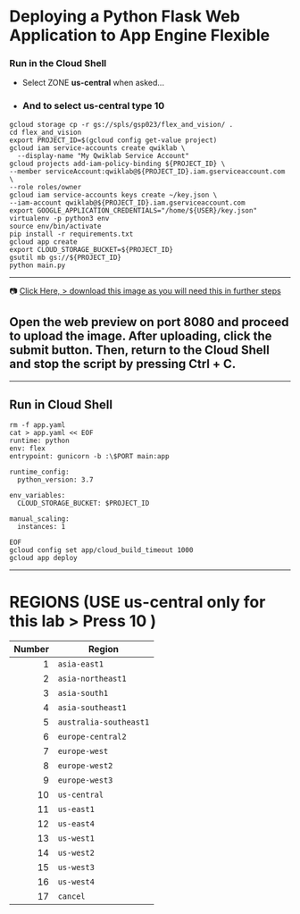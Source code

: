 # Deploying a Python Flask Web Application to App Engine Flexible
### Run in the Cloud Shell
 - Select ZONE **us-central** when asked...
 - ### And to select **us-central** type 10


```
gcloud storage cp -r gs://spls/gsp023/flex_and_vision/ .
cd flex_and_vision
export PROJECT_ID=$(gcloud config get-value project)
gcloud iam service-accounts create qwiklab \
  --display-name "My Qwiklab Service Account"
gcloud projects add-iam-policy-binding ${PROJECT_ID} \
--member serviceAccount:qwiklab@${PROJECT_ID}.iam.gserviceaccount.com \
--role roles/owner
gcloud iam service-accounts keys create ~/key.json \
--iam-account qwiklab@${PROJECT_ID}.iam.gserviceaccount.com
export GOOGLE_APPLICATION_CREDENTIALS="/home/${USER}/key.json"
virtualenv -p python3 env
source env/bin/activate
pip install -r requirements.txt
gcloud app create
export CLOUD_STORAGE_BUCKET=${PROJECT_ID}
gsutil mb gs://${PROJECT_ID}
python main.py
```
____
 📷 [Click Here, > download this image as you will need this in further steps](https://api.time.com/wp-content/uploads/2020/09/time-100-Sundar-Pichai.jpg)


## Open the web preview on port 8080 and proceed to upload the image. After uploading, click the submit button. Then, return to the Cloud Shell and stop the script by pressing Ctrl + C.
____
## Run in Cloud Shell
```
rm -f app.yaml
cat > app.yaml << EOF
runtime: python
env: flex
entrypoint: gunicorn -b :\$PORT main:app

runtime_config:
  python_version: 3.7

env_variables:
  CLOUD_STORAGE_BUCKET: $PROJECT_ID

manual_scaling:
  instances: 1

EOF
gcloud config set app/cloud_build_timeout 1000
gcloud app deploy
```
____
# REGIONS (USE us-central only for this lab > Press 10 )

| Number | Region               |
|-------:|----------------------|
| 1      | `asia-east1`         |
| 2      | `asia-northeast1`    |
| 3      | `asia-south1`        |
| 4      | `asia-southeast1`    |
| 5      | `australia-southeast1` |
| 6      | `europe-central2`    |
| 7      | `europe-west`        |
| 8      | `europe-west2`       |
| 9      | `europe-west3`       |
| 10     | `us-central`         |
| 11     | `us-east1`           |
| 12     | `us-east4`           |
| 13     | `us-west1`           |
| 14     | `us-west2`           |
| 15     | `us-west3`           |
| 16     | `us-west4`           |
| 17     | `cancel`             |

